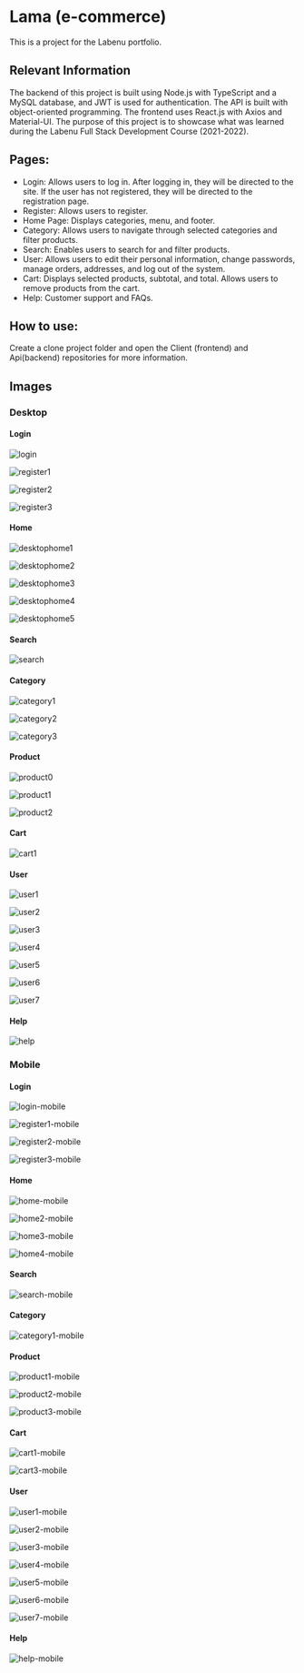 # Lama (e-commerce)

This is a project for the Labenu portfolio.

## Relevant Information

The backend of this project is built using Node.js with TypeScript and a MySQL database, and JWT is used for authentication. The API is built with object-oriented programming. The frontend uses React.js with Axios and Material-UI.
The purpose of this project is to showcase what was learned during the Labenu Full Stack Development Course (2021-2022).

## Pages:

* Login: Allows users to log in. After logging in, they will be directed to the site. If the user has not registered, they will be directed to the registration page.
* Register: Allows users to register.
* Home Page: Displays categories, menu, and footer.
* Category: Allows users to navigate through selected categories and filter products.
* Search: Enables users to search for and filter products.
* User: Allows users to edit their personal information, change passwords, manage orders, addresses, and log out of the system.
* Cart: Displays selected products, subtotal, and total. Allows users to remove products from the cart.
* Help: Customer support and FAQs.

## How to use:

Create a clone project folder and open the Client (frontend) and Api(backend) repositories for more information.

## Images

### Desktop

#### Login

![login](https://user-images.githubusercontent.com/83131771/236363345-11898f60-8c95-44b7-9c28-39b0b0b35e9e.png)

![register1](https://user-images.githubusercontent.com/83131771/236363351-5c1076e1-b8bf-429b-8a97-5bb2ca76cd0b.png)

![register2](https://user-images.githubusercontent.com/83131771/236363358-852625b5-1779-4e9a-aed4-2276d632d584.png)

![register3](https://user-images.githubusercontent.com/83131771/236363365-84143fed-53ca-4a1b-81b2-339310fb7b82.png)

#### Home 
![desktophome1](https://user-images.githubusercontent.com/83131771/236363409-ce37a1ad-e7d9-45cf-92ff-b74b6d1a5c60.png)

![desktophome2](https://user-images.githubusercontent.com/83131771/236363443-b882702c-f72e-4dd5-b2fc-9af29c6be9aa.png)

![desktophome3](https://user-images.githubusercontent.com/83131771/236363456-0d38eb4e-415e-44c7-b2ca-9aeee533acbc.png)

![desktophome4](https://user-images.githubusercontent.com/83131771/236363463-88e7761a-ff04-453c-82ad-ab3aa55f22c7.png)

![desktophome5](https://user-images.githubusercontent.com/83131771/236363470-629fc830-0df3-45d6-b444-82d2ea8357fc.png)

#### Search 

![search](https://user-images.githubusercontent.com/83131771/236364819-2070b58f-0a97-4faa-93c3-0570712be26b.png)


#### Category

![category1](https://user-images.githubusercontent.com/83131771/236363506-4a75a993-1d16-4c4e-a368-9a86e2a3ec25.png)

![category2](https://user-images.githubusercontent.com/83131771/236363517-19350d9a-14e2-43ce-8b05-0693778b818b.png)

![category3](https://user-images.githubusercontent.com/83131771/236363534-3875cfe5-5c5c-4aa3-a162-080a1036119d.png)

#### Product

![product0](https://user-images.githubusercontent.com/83131771/236363555-70eaaa60-77c1-43b6-9abe-4327a70842d2.png) 

![product1](https://user-images.githubusercontent.com/83131771/236363566-d53e0dd1-173b-4df3-b762-e90893345a84.png)

![product2](https://user-images.githubusercontent.com/83131771/236364042-a564b49e-8690-4dd3-aff9-4d4298940641.png)


#### Cart

![cart1](https://user-images.githubusercontent.com/83131771/236363635-be0430e8-cfca-43f0-b120-15ab5379172e.png)

#### User

![user1](https://user-images.githubusercontent.com/83131771/236363696-05067676-23d2-4c78-a296-2995546029c1.png) 

![user2](https://user-images.githubusercontent.com/83131771/236363702-d1b75947-7797-46be-8263-ce0a23a0310f.png)

![user3](https://user-images.githubusercontent.com/83131771/236363727-778f777c-c36a-4c91-a59a-8ebc668a5890.png)

![user4](https://user-images.githubusercontent.com/83131771/236363755-84631957-f19f-467b-9301-12bfa874ee9d.png)

![user5](https://user-images.githubusercontent.com/83131771/236363771-51600fcc-8d68-4f53-91fc-15af01ac1bed.png)

![user6](https://user-images.githubusercontent.com/83131771/236363780-497ddec7-3ead-4508-8060-e6b4bbf98862.png)

![user7](https://user-images.githubusercontent.com/83131771/236363794-3eb73f98-fa3f-4616-8303-6a2372774504.png)

#### Help 

![help](https://user-images.githubusercontent.com/83131771/236363843-218754f0-8347-4843-989f-69f7d223d84f.png)

### Mobile

#### Login

![login-mobile](https://user-images.githubusercontent.com/83131771/236364094-ece5a982-faf9-4bdc-a183-1a544bad8dc0.png)

![register1-mobile](https://user-images.githubusercontent.com/83131771/236364630-33124080-f839-4beb-9f9b-9a9d2335a100.png)

![register2-mobile](https://user-images.githubusercontent.com/83131771/236364102-7de75fa5-6381-4f53-9ea7-33b19909dc68.png)

![register3-mobile](https://user-images.githubusercontent.com/83131771/236364648-54f7b2e0-7c39-424a-8ac1-18104cc25ea9.png)


#### Home

![home-mobile](https://user-images.githubusercontent.com/83131771/236364163-341e8719-755c-4393-88a8-05820f71b55d.png)

![home2-mobile](https://user-images.githubusercontent.com/83131771/236364169-97cd9e18-815c-430b-8a98-e20d2c1f357d.png)

![home3-mobile](https://user-images.githubusercontent.com/83131771/236364174-d1af7511-4e5d-4257-b100-4b77295f76da.png)

![home4-mobile](https://user-images.githubusercontent.com/83131771/236364186-56eb2208-568b-47ef-9af2-44d2b82566f5.png)

#### Search

![search-mobile](https://user-images.githubusercontent.com/83131771/236364801-479df83f-2fe4-4fce-b530-3a6b88a86791.png)


#### Category

![category1-mobile](https://user-images.githubusercontent.com/83131771/236364214-01c5fc3b-be88-4230-9bdf-2010ca7b3a86.png)

#### Product

![product1-mobile](https://user-images.githubusercontent.com/83131771/236364273-e3d49ab7-c2ce-4c4c-9395-6ea4153af95c.png)

![product2-mobile](https://user-images.githubusercontent.com/83131771/236364259-551719d2-b47b-4be4-86db-ed946b2b1164.png)

![product3-mobile](https://user-images.githubusercontent.com/83131771/236364280-29df4475-b288-487b-b1f5-e7980189a9ed.png)

#### Cart 

![cart1-mobile](https://user-images.githubusercontent.com/83131771/236364319-08df205e-f94b-4765-9eb2-0064c38cb7eb.png)

![cart3-mobile](https://user-images.githubusercontent.com/83131771/236364335-143e5c6f-2377-46f5-83db-3ef3cd5fb0f4.png)

#### User

![user1-mobile](https://user-images.githubusercontent.com/83131771/236364351-3e6fb72b-a214-4e94-8f7b-506f024b7fe0.png)

![user2-mobile](https://user-images.githubusercontent.com/83131771/236364357-4f32eb6e-32f1-4f77-a32d-55d471bfde92.png)

![user3-mobile](https://user-images.githubusercontent.com/83131771/236364361-0eb462b4-20e9-4075-96e7-1439a0979cd6.png)

![user4-mobile](https://user-images.githubusercontent.com/83131771/236364364-14739bc5-c06d-415c-8629-8bb8c7a6f443.png)

![user5-mobile](https://user-images.githubusercontent.com/83131771/236364366-acddfc87-c549-43c7-b955-c113a7c43f69.png)

![user6-mobile](https://user-images.githubusercontent.com/83131771/236364371-313c13e1-ba7c-48cb-a9f4-4ca40eadc8e5.png)

![user7-mobile](https://user-images.githubusercontent.com/83131771/236364377-f9beff57-8a4e-4311-9490-cd488626b87e.png)

#### Help 

![help-mobile](https://user-images.githubusercontent.com/83131771/236364786-2cab8537-aefc-4476-8b6e-1dec28121bdb.png)




















